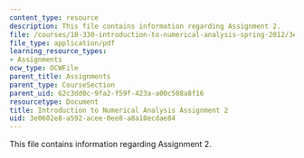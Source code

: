 ```yaml
---
content_type: resource
description: This file contains information regarding Assignment 2.
file: /courses/18-330-introduction-to-numerical-analysis-spring-2012/3e0602e8a592acee0ee8a8a10ecdae84_MIT18_330S12_hw2.pdf
file_type: application/pdf
learning_resource_types:
- Assignments
ocw_type: OCWFile
parent_title: Assignments
parent_type: CourseSection
parent_uid: 62c3dd0c-9fa2-f59f-423a-a00c508a8f16
resourcetype: Document
title: Introduction to Numerical Analysis Assignment 2
uid: 3e0602e8-a592-acee-0ee8-a8a10ecdae84
---
```

This file contains information regarding Assignment 2.

